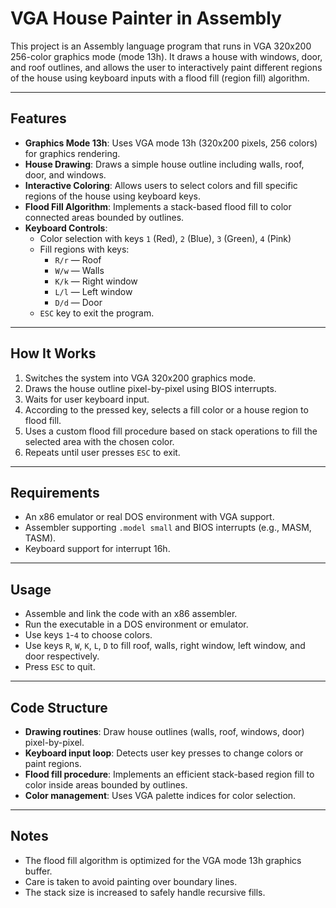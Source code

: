 # VGA House Painter in Assembly

This project is an Assembly language program that runs in VGA 320x200 256-color graphics mode (mode 13h). It draws a house with windows, door, and roof outlines, and allows the user to interactively paint different regions of the house using keyboard inputs with a flood fill (region fill) algorithm.

---

## Features

- **Graphics Mode 13h**: Uses VGA mode 13h (320x200 pixels, 256 colors) for graphics rendering.
- **House Drawing**: Draws a simple house outline including walls, roof, door, and windows.
- **Interactive Coloring**: Allows users to select colors and fill specific regions of the house using keyboard keys.
- **Flood Fill Algorithm**: Implements a stack-based flood fill to color connected areas bounded by outlines.
- **Keyboard Controls**:
  - Color selection with keys `1` (Red), `2` (Blue), `3` (Green), `4` (Pink)
  - Fill regions with keys:
    - `R/r` — Roof
    - `W/w` — Walls
    - `K/k` — Right window
    - `L/l` — Left window
    - `D/d` — Door
  - `ESC` key to exit the program.

---

## How It Works

1. Switches the system into VGA 320x200 graphics mode.
2. Draws the house outline pixel-by-pixel using BIOS interrupts.
3. Waits for user keyboard input.
4. According to the pressed key, selects a fill color or a house region to flood fill.
5. Uses a custom flood fill procedure based on stack operations to fill the selected area with the chosen color.
6. Repeats until user presses `ESC` to exit.

---

## Requirements

- An x86 emulator or real DOS environment with VGA support.
- Assembler supporting `.model small` and BIOS interrupts (e.g., MASM, TASM).
- Keyboard support for interrupt 16h.

---

## Usage

- Assemble and link the code with an x86 assembler.
- Run the executable in a DOS environment or emulator.
- Use keys `1`-`4` to choose colors.
- Use keys `R`, `W`, `K`, `L`, `D` to fill roof, walls, right window, left window, and door respectively.
- Press `ESC` to quit.

---

## Code Structure

- **Drawing routines**: Draw house outlines (walls, roof, windows, door) pixel-by-pixel.
- **Keyboard input loop**: Detects user key presses to change colors or paint regions.
- **Flood fill procedure**: Implements an efficient stack-based region fill to color inside areas bounded by outlines.
- **Color management**: Uses VGA palette indices for color selection.

---

## Notes

- The flood fill algorithm is optimized for the VGA mode 13h graphics buffer.
- Care is taken to avoid painting over boundary lines.
- The stack size is increased to safely handle recursive fills.
